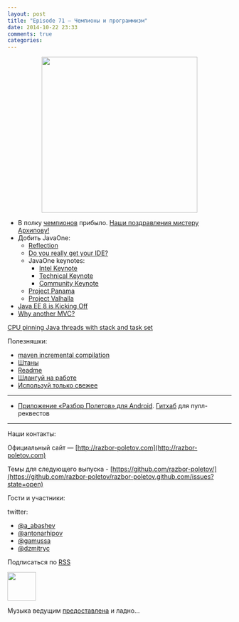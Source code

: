 ```yaml
---
layout: post
title: "Episode 71 — Чемпионы и программизм"
date: 2014-10-22 23:33
comments: true
categories: 
---
```


<div class="separator" style="clear: both; text-align: center;">
<a href="http://razbor-poletov.com/images/razbor_71_text.jpg" imageanchor="1" style="margin-left: 1em; margin-right: 1em;"><img border="0" height="350" src="http://razbor-poletov.com/images/razbor_71_text.jpg" width="350" /></a>
</div>

* В полку [чемпионов](https://java-champions.java.net) прибыло. [Наши поздравления мистеру Архипову!](https://blogs.oracle.com/java/entry/new_java_champions_mario_torre)
* Добить JavaOne:
    * [Reflection](https://oracleus.activeevents.com/2014/connect/fileDownload/session/753320BEF30DCDCF22F06D12DB4E302D/CON3565_Robertson-ScienceAndArtOfBackwardsCompatability.pdf)
    * [Do you really get your IDE?](https://parleys.com/play/543f977ce4b06e1184ae417f) 
    * JavaOne keynotes: 
        * [Intel Keynote](http://medianetwork.oracle.com/video/player/3818220797001)
        * [Technical Keynote](http://medianetwork.oracle.com/video/player/3811045975001)
        * [Community Keynote](http://medianetwork.oracle.com/video/player/3818408543001)
    * [Project Panama](http://openjdk.java.net/projects/panama/)
    * [Project Valhalla](http://openjdk.java.net/projects/valhalla/)
* [Java EE 8 is Kicking Off](http://www.infoq.com/articles/Kicking-Off-Java-EE-8)
* [Why another MVC?](http://www.oracle.com/technetwork/articles/java/mvc-2280472.html)

[CPU pinning Java threads with stack and task set](https://www.chrisnewland.com/cpu-pinning-java-threads-with-jstack-and-taskset-380)

Полезняшки:

* [maven incremental compilation](http://takari.io/2014/10/16/incremental-compilation.html) 
* [Штаны](http://pantsbuild.github.io/)
* [Readme](http://readme.io)
* [Шлангуй на работе](http://slackatwork.com/) 
* [Используй только свежее](https://github.com/andrewgaul/modernizer-maven-plugin)


---
- [Приложение «Разбор Полетов» для Android](https://play.google.com/store/apps/details?id=com.shonenfactory.razborpoletov). [Гитхаб](https://github.com/rsi2m/RazborPoletov) для пулл-реквестов

---

Наши контакты:

Официальный сайт — [http://razbor-poletov.com](http://razbor-poletov.com)

Темы для следующего выпуска - [https://github.com/razbor-poletov/](https://github.com/razbor-poletov/razbor-poletov.github.com/issues?state=open)

Гости и участники:

twitter: 

 * [@a_abashev](https://twitter.com/#!/a_abashev)
 * [@antonarhipov](https://twitter.com/#!/antonarhipov)
 * [@gamussa](https://twitter.com/#!/gamussa)
 * [@dzmitryc ](https://twitter.com/#!/dzmitryc)
 

<!-- player goes here-->

<audio preload="none">
   <source src="http://traffic.libsyn.com/razborpoletov/razbor_71.mp3" type="audio/mp3" />
   Your browser does not support the audio tag.
</audio>

Подписаться по [RSS](http://feeds.feedburner.com/razbor-podcast)

<!-- episode file link goes here-->
<a href="http://traffic.libsyn.com/razborpoletov/razbor_71.mp3" imageanchor="1" style="clear: left; margin-bottom: 1em; margin-left: auto; margin-right: 2em;"><img border="0" height="64" src="http://2.bp.blogspot.com/-qkfh8Q--dks/T0gixAMzuII/AAAAAAAAHD0/O5LbF3vvBNQ/s200/1330127522_mp3.png" width="64" /></a>

Музыка ведущим [предоставлена](http://www.audiobank.fm/single-music/27/111/More-And-Less/) и ладно...

